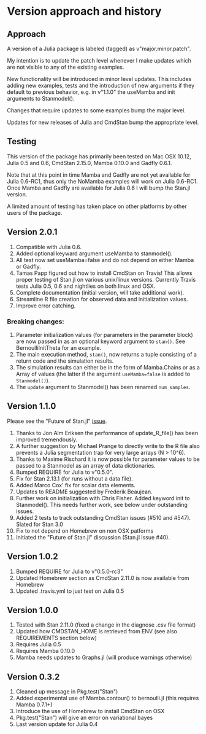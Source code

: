 # Version approach and history

## Approach

A version of a Julia package is labeled (tagged) as v"major.minor.patch".

My intention is to update the patch level whenever I make updates which are not visible to any of the existing examples.

New functionality will be introduced in minor level updates. This includes adding new examples, tests and the introduction of new arguments if they default to previous behavior, e.g. in v"1.1.0" the useMamba and init arguments to Stanmodel().

Changes that require updates to some examples bump the major level.

Updates for new releases of Julia and CmdStan bump the appropriate level.

## Testing

This version of the package has primarily been tested on Mac OSX 10.12, Julia 0.5 and 0.6, CmdStan 2.15.0, Mamba 0.10.0 and Gadfly 0.6.1.

Note that at this point in time Mamba and Gadfly are not yet available for Julia 0.6-RC1, thus only the NoMamba examples will work on Julia 0.6-RC1. Once Mamba and Gadfly are available for Julia 0.6 I will bump the Stan.jl version.

A limited amount of testing has taken place on other platforms by other users of the package.

## Version 2.0.1

1. Compatible with Julia 0.6.
1. Added optional keyward argument useMamba to stanmodel().
1. All test now set useMamba=false and do not depend on either Mamba or Gadfly.
1. Tamas Papp figured out how to install CmdStan on Travis! This allows proper testing of Stan.jl on various unix/linux versions. Currently Travis tests Julia 0.5, 0.6 and nightlies on both linux and OSX.
1. Complete documentation (initial version, will take additional work).
2. Streamline R file creation for observed data and initialization values.
3. Improve error catching.

### Breaking changes:

1. Parameter initialization values (for parameters in the parameter block) are now passed in as an optional keyword argument to `stan()`. See BernoulliInitTheta for an example.
1. The main execution method, `stan()`, now returns a tuple consisting of a return code and the simulation results.
1. The simulation results can either be in the form of Mamba.Chains or as a Array of values (the latter if the argument `useMamba=false` is added to `Stanmodel()`).
1. The `update` argument to Stanmodel() has been renamed `num_samples`.

## Version 1.1.0

Please see the "Future of Stan.jl" [issue](https://github.com/goedman/Stan.jl/issues/40).
 
1. Thanks to Jon Alm Eriksen the performance of update_R_file() has been improved tremendously. 
1. A further suggestion by Michael Prange to directly write to the R file also prevents a Julia segmentation trap for very large arrays (N > 10^6).
1. Thanks to Maxime Rischard it is now possible for parameter values to be passed to a Stanmodel as an array of data dictionaries.
1. Bumped REQUIRE for Julia to v"0.5.0".
1. Fix for Stan 2.13.1 (for runs without a data file).
1. Added Marco Cox' fix for scalar data elements.
1. Updates to README suggested by Frederik Beaujean.
1. Further work on initialization with Chris Fisher. Added keyword init to Stanmodel(). This needs further work, see below under outstanding issues.
1. Added 2 tests to track outstanding CmdStan issues (#510 and #547). Slated for Stan 3.0
1. Fix to not depend on Homebrew on non OSX patforms
1. Initiated the "Future of Stan.jl" discussion (Stan.jl issue #40).

## Version 1.0.2

1. Bumped REQUIRE for Julia to v"0.5.0-rc3"
2. Updated Homebrew section as CmdStan 2.11.0 is now available from Homebrew
3. Updated .travis.yml to just test on Julia 0.5

## Version 1.0.0

1. Tested with Stan 2.11.0 (fixed a change in the diagnose .csv file format)
2. Updated how CMDSTAN_HOME is retrieved from ENV (see also REQUIREMENTS section below)
3. Requires Julia 0.5
4. Requires Mamba 0.10.0
5. Mamba needs updates to Graphs.jl (will produce warnings otherwise)

## Version 0.3.2

1. Cleaned up message in Pkg.test("Stan")
2. Added experimental use of Mamba.contour() to bernoulli.jl (this requires Mamba 0.7.1+)
3. Introduce the use of Homebrew to install CmdStan on OSX
4. Pkg.test("Stan") will give an error on variational bayes
5. Last version update for Julia 0.4



